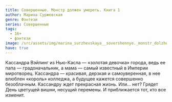 ```yaml
---
title: Совершенные. Монстр должен умереть. Книга 1
author: Марина Суржевская
genre: Фэнтези
series: Совершенные
tags:
  - 16+
  - фэнтези
image: /src/assets/img/marina_surzhevskaya__sovershennye._monstr_dolzhen_umeret.jpeg
have: true
---
```

Кассандра Вэйлинг из Нью-Касла — «золотая девочка» города, ведь ее папа — градоначальник, а мама — самый известный в Империи миротворец. Кассандра — красивая, дерзкая и самоуверенная, в нее влюблен «король» колледжа, а будущее кажется совершенно безоблачным. Кассандру ждет прекрасная жизнь. Или... нет? Грядет День цветущей вишни, несущий перемены. И приближается тот, кто все изменит.
